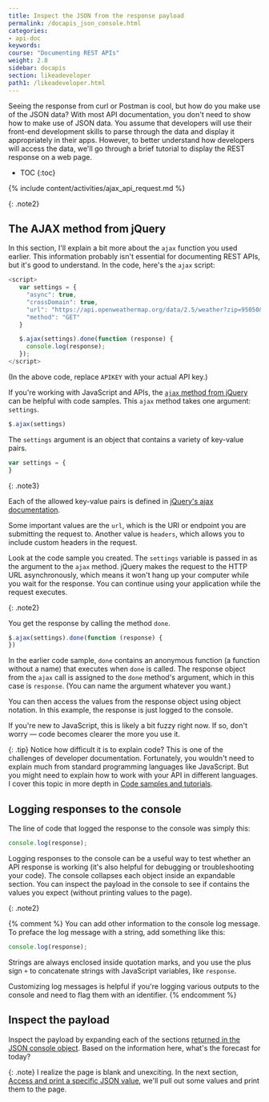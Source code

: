 ```yaml
---
title: Inspect the JSON from the response payload
permalink: /docapis_json_console.html
categories:
- api-doc
keywords:
course: "Documenting REST APIs"
weight: 2.8
sidebar: docapis
section: likeadeveloper
path1: /likeadeveloper.html
---
```


Seeing the response from curl or Postman is cool, but how do you make use of the JSON data? With most API documentation, you don't need to show how to make use of JSON data. You assume that developers will use their front-end development skills to parse through the data and display it appropriately in their apps. However, to better understand how developers will access the data, we'll go through a brief tutorial to display the REST response on a web page.

* TOC
{:toc}

{% include content/activities/ajax_api_request.md %}

{: .note2}

## The AJAX method from jQuery

In this section, I'll explain a bit more about the `ajax` function you used earlier. This information probably isn't essential for documenting REST APIs, but it's good to understand. In the code, here's the `ajax` script:

```javascript
<script>
   var settings = {
     "async": true,
     "crossDomain": true,
     "url": "https://api.openweathermap.org/data/2.5/weather?zip=95050&appid=APIKEY&units=imperial",
     "method": "GET"
   }

   $.ajax(settings).done(function (response) {
     console.log(response);
   });
</script>
```

(In the above code, replace `APIKEY` with your actual API key.)

If you're working with JavaScript and APIs, the [`ajax` method from jQuery](http://api.jquery.com/jquery.ajax) can be helpful with code samples. This `ajax` method takes one argument: `settings`.

```js
$.ajax(settings)
```

The `settings` argument is an object that contains a variety of key-value pairs.

```js
var settings = {
}
```

{: .note3}

Each of the allowed key-value pairs is defined in [jQuery's ajax documentation](http://api.jquery.com/jquery.ajax/#jQuery-ajax-settings).

Some important values are the `url`, which is the URI or endpoint you are submitting the request to. Another value is `headers`, which allows you to include custom headers in the request.

Look at the code sample you created. The `settings` variable is passed in as the argument to the `ajax` method. jQuery makes the request to the HTTP URL asynchronously, which means it won't hang up your computer while you wait for the response. You can continue using your application while the request executes.

{: .note2}

You get the response by calling the method `done`.

```js
$.ajax(settings).done(function (response) {
})
```

In the earlier code sample, `done` contains an anonymous function (a function without a name) that executes when `done` is called. The response object from the `ajax` call is assigned to the `done` method's argument, which in this case is `response`. (You can name the argument whatever you want.)

You can then access the values from the response object using object notation. In this example, the response is just logged to the console.

If you're new to JavaScript, this is likely a bit fuzzy right now. If so, don't worry &mdash; code becomes clearer the more you use it.

{: .tip}
Notice how difficult it is to explain code? This is one of the challenges of developer documentation. Fortunately, you wouldn't need to explain much from standard programming languages like JavaScript. But you might need to explain how to work with your API in different languages. I cover this topic in more depth in [Code samples and tutorials](docapis_codesamples_bestpractices.html).

## Logging responses to the console

The line of code that logged the response to the console was simply this:

```js
console.log(response);
```

Logging responses to the console can be a useful way to test whether an API response is working (it's also helpful for debugging or troubleshooting your code). The console collapses each object inside an expandable section. You can inspect the payload in the console to see if contains the values you expect (without printing values to the page).

{: .note2}

{% comment %}
You can add other information to the console log message. To preface the log message with a string, add something like this:

```js
console.log(response);
```

Strings are always enclosed inside quotation marks, and you use the plus sign `+` to concatenate strings with JavaScript variables, like `response`.

Customizing log messages is helpful if you're logging various outputs to the console and need to flag them with an identifier.
{% endcomment %}

## <i class="fa fa-user-circle"></i> Inspect the payload

Inspect the payload by expanding each of the sections [returned in the JSON console object](https://idratherbewriting.com/learnapidoc/assets/files/weather-plain.html). Based on the information here, what's the forecast for today?

{: .note}
I realize the page is blank and unexciting. In the next section, [Access and print a specific JSON value](docapis_access_json_values.html), we'll pull out some values and print them to the page.
